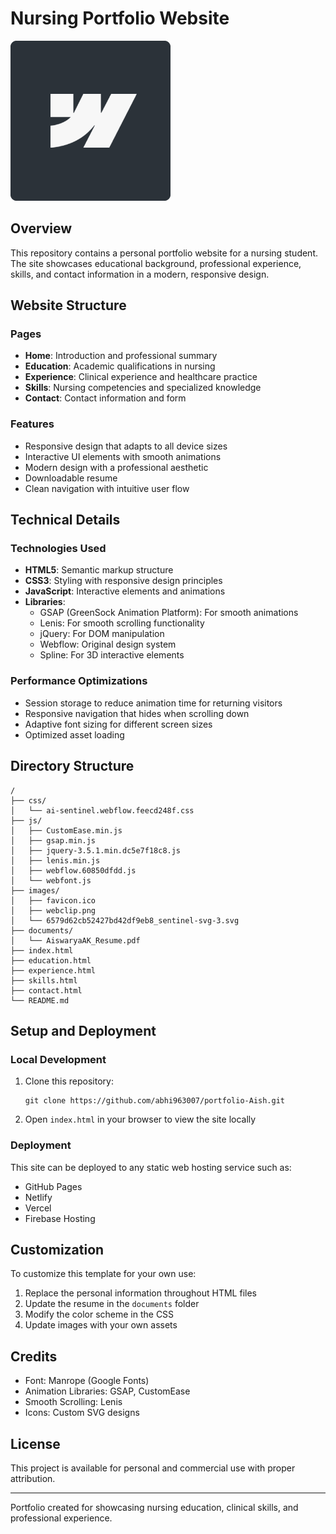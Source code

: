 # Nursing Portfolio Website

![Portfolio Preview](images/webclip.png)

## Overview

This repository contains a personal portfolio website for a nursing student. The site showcases educational background, professional experience, skills, and contact information in a modern, responsive design.

## Website Structure

### Pages
- **Home**: Introduction and professional summary
- **Education**: Academic qualifications in nursing
- **Experience**: Clinical experience and healthcare practice
- **Skills**: Nursing competencies and specialized knowledge
- **Contact**: Contact information and form

### Features
- Responsive design that adapts to all device sizes
- Interactive UI elements with smooth animations
- Modern design with a professional aesthetic
- Downloadable resume
- Clean navigation with intuitive user flow

## Technical Details

### Technologies Used
- **HTML5**: Semantic markup structure
- **CSS3**: Styling with responsive design principles
- **JavaScript**: Interactive elements and animations
- **Libraries**:
  - GSAP (GreenSock Animation Platform): For smooth animations
  - Lenis: For smooth scrolling functionality
  - jQuery: For DOM manipulation
  - Webflow: Original design system
  - Spline: For 3D interactive elements

### Performance Optimizations
- Session storage to reduce animation time for returning visitors
- Responsive navigation that hides when scrolling down
- Adaptive font sizing for different screen sizes
- Optimized asset loading

## Directory Structure

```
/
├── css/
│   └── ai-sentinel.webflow.feecd248f.css
├── js/
│   ├── CustomEase.min.js
│   ├── gsap.min.js
│   ├── jquery-3.5.1.min.dc5e7f18c8.js
│   ├── lenis.min.js
│   ├── webflow.60850dfdd.js
│   └── webfont.js
├── images/
│   ├── favicon.ico
│   ├── webclip.png
│   └── 6579d62cb52427bd42df9eb8_sentinel-svg-3.svg
├── documents/
│   └── AiswaryaAK_Resume.pdf
├── index.html
├── education.html
├── experience.html
├── skills.html
├── contact.html
└── README.md
```

## Setup and Deployment

### Local Development
1. Clone this repository:
   ```
   git clone https://github.com/abhi963007/portfolio-Aish.git
   ```
2. Open `index.html` in your browser to view the site locally

### Deployment
This site can be deployed to any static web hosting service such as:
- GitHub Pages
- Netlify
- Vercel
- Firebase Hosting

## Customization

To customize this template for your own use:

1. Replace the personal information throughout HTML files
2. Update the resume in the `documents` folder
3. Modify the color scheme in the CSS
4. Update images with your own assets

## Credits

- Font: Manrope (Google Fonts)
- Animation Libraries: GSAP, CustomEase
- Smooth Scrolling: Lenis
- Icons: Custom SVG designs

## License

This project is available for personal and commercial use with proper attribution.

---

Portfolio created for showcasing nursing education, clinical skills, and professional experience.
